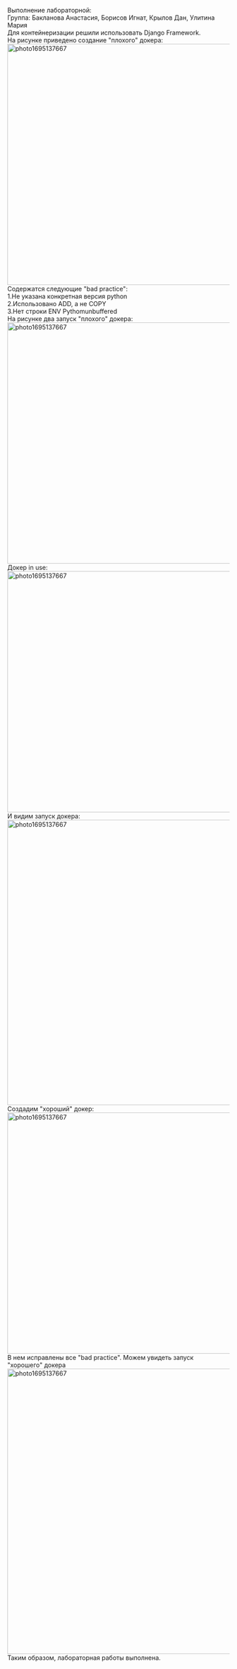 Выполнение лабораторной: \
Группа: Бакланова Анастасия, Борисов Игнат, Крылов Дан, Улитина Мария  
Для контейнеризации решили использовать Django Framework. \
На рисунке приведено создание "плохого" докера: \
<img width="547" alt="photo1695137667" src="https://github.com/UlitiM2/group/assets/113083737/0349423c-7aea-4bfd-a31b-0d71de5a81f6"> \
Содержатся следующие "bad practice": \
1.Не указана конкретная версия python \
2.Использовано ADD, а не COPY \
3.Нет строки ENV Pythomunbuffered \
На рисунке два запуск "плохого" докера: \
<img width="547" alt="photo1695137667" src="https://github.com/UlitiM2/group/assets/113083737/7c05b21e-fc1a-451d-97db-ac7a79e8ec18"> \
Докер in use: \
<img width="547" alt="photo1695137667" src="https://github.com/UlitiM2/group/assets/113083737/08875fbe-ebaa-46a9-a0a3-4ae874e016b6"> \
И видим запуск докера: \
<img width="647" alt="photo1695137667" src="https://github.com/UlitiM2/group/assets/113083737/04efac88-bf67-4350-b55b-0fcd0534e2a7"> \
Создадим "хороший" докер: \
<img width="547" alt="photo1695137667" src="https://github.com/UlitiM2/group/assets/113083737/a8d7b018-0329-40e2-8cc0-f2e942eaddf2"> \
В нем исправлены все "bad practice". Можем увидеть запуск "хорошего" докера \
<img width="647" alt="photo1695137667" src="https://github.com/UlitiM2/group/assets/113083737/c2c0735e-86c2-458f-aa94-73c0dcbe0822"> \
Таким образом, лабораторная работы выполнена.
